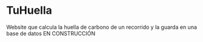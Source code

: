 # TuHuella
Website que calcula la huella de carbono de un recorrido y la guarda en una base de datos
EN CONSTRUCCIÓN
